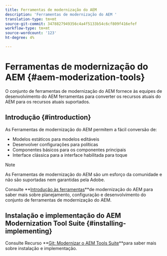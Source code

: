 ```yaml
---
title: Ferramentas de modernização do AEM
description: 'Ferramentas de modernização do AEM '
translation-type: tm+mt
source-git-commit: 3478827949356c4a4f5133b54c6cf809f416efef
workflow-type: tm+mt
source-wordcount: '123'
ht-degree: 4%

---
```



# Ferramentas de modernização do AEM {#aem-moderization-tools}

O conjunto de ferramentas de modernização do AEM fornece às equipes de desenvolvimento do AEM ferramentas para converter os recursos atuais do AEM para os recursos atuais suportados.


## Introdução {#introduction}

As Ferramentas de modernização do AEM permitem a fácil conversão de:

* Modelos estáticos para modelos editáveis
* Desenvolver configurações para políticas
* Componentes básicos para os componentes principais
* Interface clássica para a interface habilitada para toque

>[!NOTE]
>As Ferramentas de modernização do AEM são um esforço da comunidade e não são suportadas nem garantidas pela Adobe.

Consulte **[Introdução às ferramentas](https://opensource.adobe.com/aem-modernize-tools/)**de modernização do AEM para saber mais sobre planejamento, configuração e desenvolvimento do conjunto de ferramentas de modernização do AEM.

## Instalação e implementação do AEM Modernization Tool Suite {#installing-implementing}

Consulte Recurso **[Git: Modernizar o AEM Tools Suite](https://github.com/adobe/aem-modernize-tools)**para saber mais sobre instalação e implementação.

